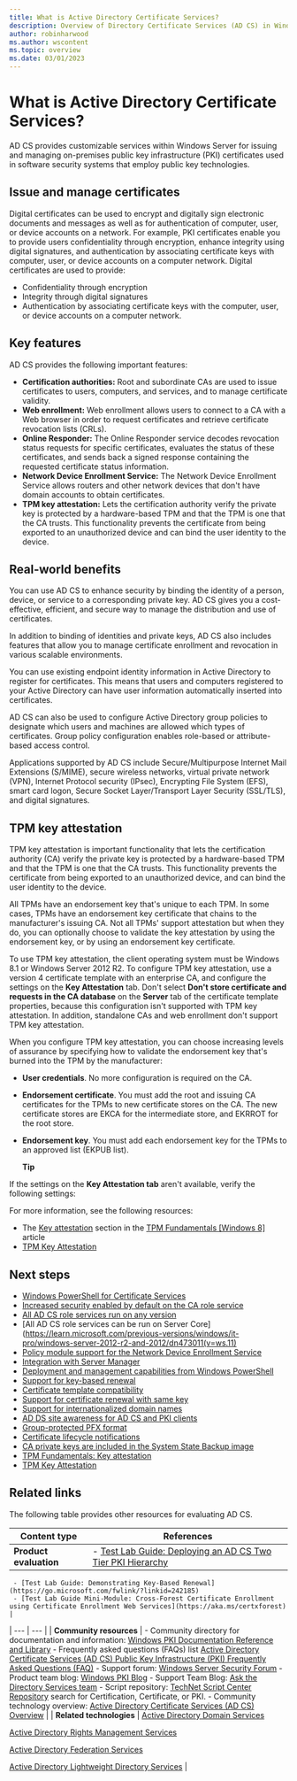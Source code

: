 ```yaml
---
title: What is Active Directory Certificate Services?
description: Overview of Directory Certificate Services (AD CS) in Windows Server, including important functionality
author: robinharwood
ms.author: wscontent
ms.topic: overview
ms.date: 03/01/2023
---
```


# What is Active Directory Certificate Services?

AD CS provides customizable services within Windows Server for issuing and managing on-premises public key infrastructure (PKI) certificates used in software security systems that employ public key technologies.

## Issue and manage certificates

Digital certificates can be used to encrypt and digitally sign electronic documents and messages as well as for authentication of computer, user, or device accounts on a network. For example, PKI certificates enable you to provide users confidentiality through encryption, enhance integrity using digital signatures, and authentication by associating certificate keys with computer, user, or device accounts on a computer network. Digital certificates are used to provide:

- Confidentiality through encryption
- Integrity through digital signatures
- Authentication by associating certificate keys with the computer, user, or device accounts on a computer network.

## Key features

AD CS provides the following important features:

- **Certification authorities:** Root and subordinate CAs are used to issue certificates to users, computers, and services, and to manage certificate validity.
- **Web enrollment:** Web enrollment allows users to connect to a CA with a Web browser in order to request certificates and retrieve certificate revocation lists (CRLs).
- **Online Responder:** The Online Responder service decodes revocation status requests for specific certificates, evaluates the status of these certificates, and sends back a signed response containing the requested certificate status information.
- **Network Device Enrollment Service:** The Network Device Enrollment Service allows routers and other network devices that don't have domain accounts to obtain certificates.
- **TPM key attestation:** Lets the certification authority verify the private key is protected by a hardware-based TPM and that the TPM is one that the CA trusts. This functionality prevents the certificate from being exported to an unauthorized device and can bind the user identity to the device.

## Real-world benefits

You can use AD CS to enhance security by binding the identity of a person, device, or service to a corresponding private key. AD CS gives you a cost-effective, efficient, and secure way to manage the distribution and use of certificates.

In addition to binding of identities and private keys, AD CS also includes features that allow you to manage certificate enrollment and revocation in various scalable environments.

You can use existing endpoint identity information in Active Directory to register for certificates. This means that users and computers registered to your Active Directory can have user information automatically inserted into certificates.

AD CS can also be used to configure Active Directory group policies to designate which users and machines are allowed which types of certificates. Group policy configuration enables role-based or attribute-based access control.

Applications supported by AD CS include Secure/Multipurpose Internet Mail Extensions (S/MIME), secure wireless networks, virtual private network (VPN), Internet Protocol security (IPsec), Encrypting File System (EFS), smart card logon, Secure Socket Layer/Transport Layer Security (SSL/TLS), and digital signatures.

## TPM key attestation

TPM key attestation is important functionality that lets the certification authority (CA) verify the private key is protected by a hardware-based TPM and that the TPM is one that the CA trusts. This functionality prevents the certificate from being exported to an unauthorized device, and can bind the user identity to the device.

All TPMs have an endorsement key that's unique to each TPM. In some cases, TPMs have an endorsement key certificate that chains to the manufacturer's issuing CA. Not all TPMs' support attestation but when they do, you can optionally choose to validate the key attestation by using the endorsement key, or by using an endorsement key certificate.

To use TPM key attestation, the client operating system must be Windows 8.1 or Windows Server 2012 R2. To configure TPM key attestation, use a version 4 certificate template with an enterprise CA, and configure the settings on the  **Key Attestation**  tab. Don't select  **Don't store certificate and requests in the CA database**  on the  **Server**  tab of the certificate template properties, because this configuration isn't supported with TPM key attestation. In addition, standalone CAs and web enrollment don't support TPM key attestation.

When you configure TPM key attestation, you can choose increasing levels of assurance by specifying how to validate the endorsement key that's burned into the TPM by the manufacturer:

- **User credentials**. No more configuration is required on the CA.
- **Endorsement certificate**. You must add the root and issuing CA certificates for the TPMs to new certificate stores on the CA. The new certificate stores are EKCA for the intermediate store, and EKRROT for the root store.
- **Endorsement key**. You must add each endorsement key for the TPMs to an approved list (EKPUB list).

  **Tip**

If the settings on the  **Key Attestation tab**  aren't available, verify the following settings:

For more information, see the following resources:

- The [Key attestation](https://technet.microsoft.com/JJ889441) section in the [TPM Fundamentals [Windows 8]](https://technet.microsoft.com/library/JJ889441) article
- [TPM Key Attestation](https://learn.microsoft.com/previous-versions/windows/it-pro/windows-server-2012-r2-and-2012/dn581921(v=ws.11))

## Next steps

- [Windows PowerShell for Certificate Services](https://learn.microsoft.com/previous-versions/windows/it-pro/windows-server-2012-r2-and-2012/dn473011(v=ws.11))
- [Increased security enabled by default on the CA role service](https://learn.microsoft.com/previous-versions/windows/it-pro/windows-server-2012-r2-and-2012/dn473011(v=ws.11))
- [All AD CS role services run on any version](https://learn.microsoft.com/previous-versions/windows/it-pro/windows-server-2012-r2-and-2012/dn473011(v=ws.11))
- [All AD CS role services can be run on Server Core](https://learn.microsoft.com/previous-versions/windows/it-pro/windows-server-2012-r2-and-2012/dn473011(v=ws.11)
- [Policy module support for the Network Device Enrollment Service](https://learn.microsoft.com/previous-versions/windows/it-pro/windows-server-2012-r2-and-2012/dn473011(v=ws.11))
- [Integration with Server Manager](https://learn.microsoft.com/previous-versions/windows/it-pro/windows-server-2012-r2-and-2012/dn473011(v=ws.11))
- [Deployment and management capabilities from Windows PowerShell](https://learn.microsoft.com/previous-versions/windows/it-pro/windows-server-2012-r2-and-2012/dn473011(v=ws.11))
- [Support for key-based renewal](https://learn.microsoft.com/previous-versions/windows/it-pro/windows-server-2012-r2-and-2012/dn473011(v=ws.11))
- [Certificate template compatibility](https://learn.microsoft.com/previous-versions/windows/it-pro/windows-server-2012-r2-and-2012/dn473011(v=ws.11))
- [Support for certificate renewal with same key](https://learn.microsoft.com/previous-versions/windows/it-pro/windows-server-2012-r2-and-2012/dn473011(v=ws.11))
- [Support for internationalized domain names](https://learn.microsoft.com/previous-versions/windows/it-pro/windows-server-2012-r2-and-2012/dn473011(v=ws.11))
- [AD DS site awareness for AD CS and PKI clients](https://learn.microsoft.com/previous-versions/windows/it-pro/windows-server-2012-r2-and-2012/dn473011(v=ws.11))
- [Group-protected PFX format](https://learn.microsoft.com/previous-versions/windows/it-pro/windows-server-2012-r2-and-2012/dn473011(v=ws.11))
- [Certificate lifecycle notifications](https://learn.microsoft.com/previous-versions/windows/it-pro/windows-server-2012-r2-and-2012/dn473011(v=ws.11))
- [CA private keys are included in the System State Backup image](https://learn.microsoft.com/previous-versions/windows/it-pro/windows-server-2012-r2-and-2012/dn473011(v=ws.11))
- [TPM Fundamentals: Key attestation](https://technet.microsoft.com/library/JJ889441)
- [TPM Key Attestation](https://learn.microsoft.com/previous-versions/windows/it-pro/windows-server-2012-r2-and-2012/dn581921(v=ws.11))

## Related links

The following table provides other resources for evaluating AD CS.

| **Content type** | **References** |
| --- | --- |
| **Product evaluation** | - [Test Lab Guide: Deploying an AD CS Two Tier PKI Hierarchy](https://go.microsoft.com/fwlink/?linkid=240233)
     - [Test Lab Guide: Demonstrating Key-Based Renewal](https://go.microsoft.com/fwlink/?linkid=242185)
     - [Test Lab Guide Mini-Module: Cross-Forest Certificate Enrollment using Certificate Enrollment Web Services](https://aka.ms/certxforest) |
| --- | --- |
| **Community resources** | - Community directory for documentation and information: [Windows PKI Documentation Reference and Library](https://aka.ms/pkilibrary)
     - Frequently asked questions (FAQs) list [Active Directory Certificate Services (AD CS) Public Key Infrastructure (PKI) Frequently Asked Questions (FAQ)](https://aka.ms/adcsfaq)
     - Support forum: [Windows Server Security Forum](https://aka.ms/adcsforum)
     - Product team blog: [Windows PKI Blog](https://blogs.technet.com/b/pki/)
     - Support Team Blog: [Ask the Directory Services team](https://blogs.technet.com/b/askds/)
     - Script repository: [TechNet Script Center Repository](https://gallery.technet.microsoft.com/scriptcenter) search for Certification, Certificate, or PKI.
     - Community technology overview: [Active Directory Certificate Services (AD CS) Overview](https://social.technet.microsoft.com/wiki/contents/articles/1137.aspx) |
| **Related technologies** | [Active Directory Domain Services](https://www.microsoft.com/server-cloud/windows-server/active-directory-overview.aspx)

  [Active Directory Rights Management Services](https://www.microsoft.com/server-cloud/windows-server/active-directory-overview.aspx)

  [Active Directory Federation Services](https://www.microsoft.com/server-cloud/windows-server/active-directory-overview.aspx)

  [Active Directory Lightweight Directory Services](https://www.microsoft.com/server-cloud/windows-server/active-directory-overview.aspx) |